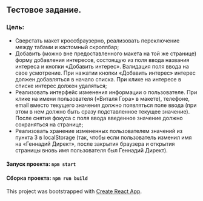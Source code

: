## Тестовое задание.

### Цель:

* Сверстать макет кроссбраузерно, реализовать переключение между табами и кастомный скроллбар;
* Добавить (можно вне предоставленного макета на той же странице) форму добавления интересов, состоящую из поля ввода названия интереса и кнопки «Добавить интерес». Валидация поля ввода на свое усмотрение. При нажатии кнопки «Добавить интерес» интерес должен добавляться в начало списка. При клике на интересе в списке интерес должен удаляться;
* Реализовать интерфейс изменения информации о пользователе. При клике на имени пользователя («Виталя Гора» в макете), телефоне, email вместо текущего значения должно появляться поле ввода (при этом в нем должно быть сразу подставленное текущее значение). После снятия фокуса с поля ввода введенное значение должно сохраняться на странице;
* Реализовать хранение измененных пользователем значений из пункта 3 в localStorage (так, чтобы если пользователь изменил имя на «Геннадий Директ», после закрытия браузера и открытия страницы вновь имя пользователя был Геннадий Директ).

#### Запуск проекта: `npm start`
#### Сборка проекта: `npm run build`

This project was bootstrapped with [Create React App](https://github.com/facebook/create-react-app).
